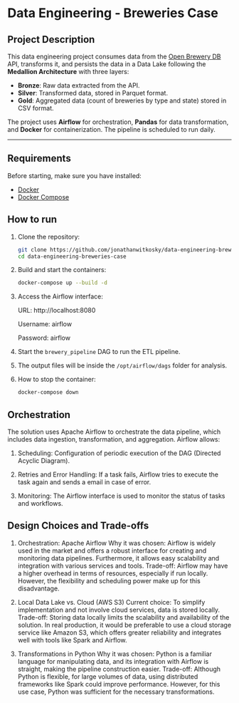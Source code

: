 # Data Engineering - Breweries Case

## Project Description

This data engineering project consumes data from the [Open Brewery DB](https://api.openbrewerydb.org/breweries) API, transforms it, and persists the data in a Data Lake following the **Medallion Architecture** with three layers:

- **Bronze**: Raw data extracted from the API.
- **Silver**: Transformed data, stored in Parquet format.
- **Gold**: Aggregated data (count of breweries by type and state) stored in CSV format.

The project uses **Airflow** for orchestration, **Pandas** for data transformation, and **Docker** for containerization. The pipeline is scheduled to run daily.

---

## Requirements

Before starting, make sure you have installed:

- [Docker](https://www.docker.com/get-started)
- [Docker Compose](https://docs.docker.com/compose/install/)

## How to run

1. Clone the repository:
   ```bash
   git clone https://github.com/jonathanwitkosky/data-engineering-breweries-case.git
   cd data-engineering-breweries-case
   ```

2. Build and start the containers:
   ```bash
   docker-compose up --build -d
   ```

3. Access the Airflow interface:

   URL: http://localhost:8080

   Username: airflow

   Password: airflow

4. Start the `brewery_pipeline` DAG to run the ETL pipeline.

5. The output files will be inside the `/opt/airflow/dags` folder for analysis.

6. How to stop the container:
   ```bash
   docker-compose down
   ```
## Orchestration
The solution uses Apache Airflow to orchestrate the data pipeline, which includes data ingestion, transformation, and aggregation. Airflow allows:

1. Scheduling: Configuration of periodic execution of the DAG (Directed Acyclic Diagram).

2. Retries and Error Handling: If a task fails, Airflow tries to execute the task again and sends a email in case of error.

3. Monitoring: The Airflow interface is used to monitor the status of tasks and workflows.
   
## Design Choices and Trade-offs

1. Orchestration: Apache Airflow
Why it was chosen: Airflow is widely used in the market and offers a robust interface for creating and monitoring data pipelines. Furthermore, it allows easy scalability and integration with various services and tools.
Trade-off: Airflow may have a higher overhead in terms of resources, especially if run locally. However, the flexibility and scheduling power make up for this disadvantage.

2. Local Data Lake vs. Cloud (AWS S3)
Current choice: To simplify implementation and not involve cloud services, data is stored locally.
Trade-off: Storing data locally limits the scalability and availability of the solution. In real production, it would be preferable to use a cloud storage service like Amazon S3, which offers greater reliability and integrates well with tools like Spark and Airflow.

3. Transformations in Python
Why it was chosen: Python is a familiar language for manipulating data, and its integration with Airflow is straight, making the pipeline construction easier.
Trade-off: Although Python is flexible, for large volumes of data, using distributed frameworks like Spark could improve performance. However, for this use case, Python was sufficient for the necessary transformations.

